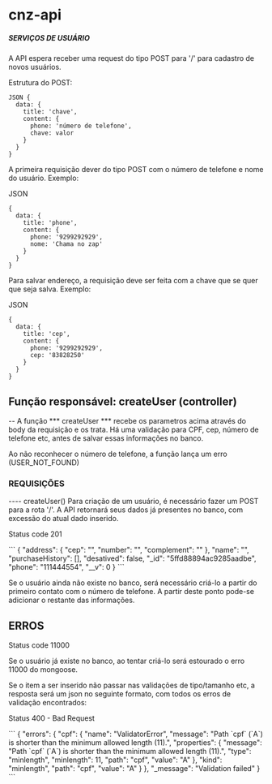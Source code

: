 # cnz-api

##### SERVIÇOS DE USUÁRIO #####

A API espera receber uma request do tipo POST para '/' para cadastro
de novos usuários.

Estrutura do POST:

```
JSON {
  data: {
    title: 'chave',
    content: {
      phone: 'número de telefone',
      chave: valor
    }
  }
}
```

A primeira requisição dever do tipo POST com o número de telefone e nome do usuário.
Exemplo:

JSON
```
{
  data: {
    title: 'phone',
    content: {
      phone: '9299292929',
      nome: 'Chama no zap'
    }
  }
}
```

Para salvar endereço, a requisição deve ser feita com a chave que se quer que seja salva.
Exemplo:

JSON
```
{
  data: {
    title: 'cep',
    content: {
      phone: '9299292929',
      cep: '83828250'
    }
  }
}
```

## Função responsável: createUser (controller)

-- A função *** createUser *** recebe os parametros acima através do body da requisição e os trata.
Há uma validação para CPF, cep, número de telefone etc, antes de salvar
essas informações no banco.

Ao não reconhecer o número de telefone, a função lança um erro (USER_NOT_FOUND)


### REQUISIÇÕES


---- createUser()
Para criação de um usuário, é necessário fazer um POST para a rota '/'.
A API retornará seus dados já presentes no banco, com excessão do atual dado inserido.

<p>Status code 201</p>
```
{
    "address": {
        "cep": "",
        "number": "",
        "complement": ""
    },
    "name": "",
    "purchaseHistory": [],
    "desatived": false,
    "_id": "5ffd88894ac9285aadbe",
    "phone": "111444554",
    "__v": 0
}
```

Se o usuário ainda não existe no banco, será necessário criá-lo a partir do primeiro contato com o número de telefone. A partir deste ponto pode-se adicionar o restante das informações.

## ERROS
<p>Status code 11000</p>
Se o usuário já existe no banco, ao tentar criá-lo será estourado o erro 11000 do mongoose.


Se o item a ser inserido não passar nas validações de tipo/tamanho etc,
a resposta será um json no seguinte formato, com todos os erros de validação encontrados:

<p>Status 400 - Bad Request</p>
```
{
    "errors": {
        "cpf": {
            "name": "ValidatorError",
            "message": "Path `cpf` (`A`) is shorter than the minimum allowed length (11).",
            "properties": {
                "message": "Path `cpf` (`A`) is shorter than the minimum allowed length (11).",
                "type": "minlength",
                "minlength": 11,
                "path": "cpf",
                "value": "A"
            },
            "kind": "minlength",
            "path": "cpf",
            "value": "A"
        }
    },
    "_message": "Validation failed"
}
```



